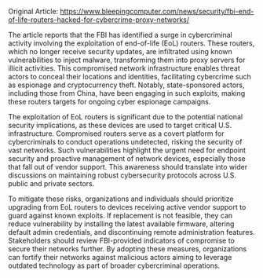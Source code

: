 Original Article: https://www.bleepingcomputer.com/news/security/fbi-end-of-life-routers-hacked-for-cybercrime-proxy-networks/

The article reports that the FBI has identified a surge in cybercriminal activity involving the exploitation of end-of-life (EoL) routers. These routers, which no longer receive security updates, are infiltrated using known vulnerabilities to inject malware, transforming them into proxy servers for illicit activities. This compromised network infrastructure enables threat actors to conceal their locations and identities, facilitating cybercrime such as espionage and cryptocurrency theft. Notably, state-sponsored actors, including those from China, have been engaging in such exploits, making these routers targets for ongoing cyber espionage campaigns.

The exploitation of EoL routers is significant due to the potential national security implications, as these devices are used to target critical U.S. infrastructure. Compromised routers serve as a covert platform for cybercriminals to conduct operations undetected, risking the security of vast networks. Such vulnerabilities highlight the urgent need for endpoint security and proactive management of network devices, especially those that fall out of vendor support. This awareness should translate into wider discussions on maintaining robust cybersecurity protocols across U.S. public and private sectors.

To mitigate these risks, organizations and individuals should prioritize upgrading from EoL routers to devices receiving active vendor support to guard against known exploits. If replacement is not feasible, they can reduce vulnerability by installing the latest available firmware, altering default admin credentials, and discontinuing remote administration features. Stakeholders should review FBI-provided indicators of compromise to secure their networks further. By adopting these measures, organizations can fortify their networks against malicious actors aiming to leverage outdated technology as part of broader cybercriminal operations.